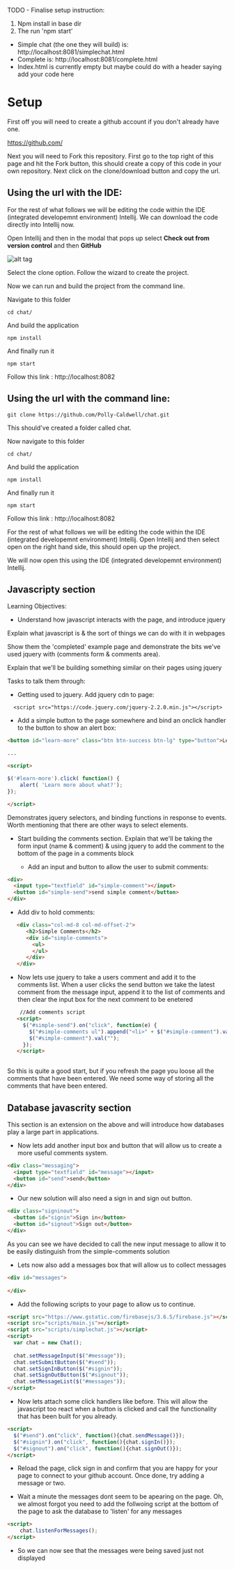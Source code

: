 TODO - Finalise setup instruction:
1. Npm install in base dir
2. The run 'npm start’
- Simple chat (the one they will build) is: http://localhost:8081/simplechat.html 
- Complete is: http://localhost:8081/complete.html
- Index.html is currently empty but maybe could do with a header saying add your code here

# Setup

First off you will need to create a github account if you don't already have one.

https://github.com/
 
Next you will need to Fork this repository. 
First go to the top right of this page and hit the Fork button, this should create a copy of this code in your own repository.
Next click on the clone/download button and copy the url.

## Using the url with the IDE:

For the rest of what follows we will be editing the code within the IDE (integrated developemnt environment) Intellij.
We can download the code directly into Intellij now.

Open Intellij and then in the modal that pops up select **Check out from version control** and then **GitHub**


![alt tag](https://github.atcloud.io/storage/user/28/files/ebe48860-ef9b-11e6-9ebd-12010cfe628b)

Select the clone option. Follow the wizard to create the project.

Now we can run and build the project from the command line.

Navigate to this folder
 
    cd chat/

And build the application

    npm install

And finally run it

    npm start
 
 Follow this link : http://localhost:8082
 


## Using the url with the command line:


    git clone https://github.com/Polly-Caldwell/chat.git
 
 This should've created a folder called chat. 
 
 Now navigate to this folder
 
    cd chat/

And build the application

    npm install

And finally run it

    npm start
 
 Follow this link : http://localhost:8082
 
 For the rest of what follows we will be editing the code within the IDE (integrated developemnt environment) Intellij.
 Open Intellij and then select open on the right hand side, this should open up the project.
 
 We will now open this using the IDE (integrated developemnt environment) Intellij. 
 
 

Javascripty section
---

Learning Objectives:
  * Understand how javascript interacts with the page, and introduce jquery

Explain what javascript is & the sort of things we can do with it in webpages

Show them the 'completed' example page and demonstrate the bits we've used jquery with (comments form & comments area).

Explain that we'll be building something similar on their pages using jquery

Tasks to talk them through:


   * Getting used to jquery. Add jquery cdn to page:

```
  <script src="https://code.jquery.com/jquery-2.2.0.min.js"></script>
```

* Add a simple button to the page somewhere and bind an onclick handler to the button to show an alert box:

```html
<button id="learn-more" class="btn btn-success btn-lg" type="button">Learn More</button>

...

<script>

$('#learn-more').click( function() {
    alert( 'Learn more about what?');
});

</script>

```

Demonstrates jquery selectors, and binding functions in response to events. Worth mentioning that there are other ways to select elements.

*  Start building the comments section. Explain that we'll be taking the form input (name & comment) & using jquery to add the
   comment to the bottom of the page in a comments block


    * Add an input and button to allow the user to submit comments:

```html
<div>
  <input type="textfield" id="simple-comment"></input>
  <button id="simple-send">send simple comment</button>
</div>

```

   * Add div to hold comments:

```html
   <div class="col-md-8 col-md-offset-2">
      <h2>Simple Comments</h2>
      <div id="simple-comments">
        <ul>
        </ul>
      </div>
   </div>
```

   * Now lets use jquery to take a users comment and add it to the comments list. When a user clicks the send
   button we take the latest comment from the message input, append it to the list of comments and then
   clear the input box for the next comment to be enetered
   
```html
    //Add comments script
   <script>
     $("#simple-send").on("click", function(e) {
       $("#simple-comments ul").append("<li>" + $("#simple-comment").val() + "</li>");
       $("#simple-comment").val("");
     });
   </script>
   
```

So this is quite a good start, but if you refresh the page you loose all the comments that have been entered.
We need some way of storing all the comments that have been entered.

Database javascrity section
---
This section is an extension on the above and will introduce how databases play a large part in applications.  

* Now lets add another input box and button that will allow us to create a more useful comments system. 

```html
<div class="messaging">
  <input type="textfield" id="message"></input>
  <button id="send">send</button>
</div>

```
* Our new solution will also need a sign in and sign out button.

```html
<div class="signinout">
  <button id="signin">Sign in</button>
  <button id="signout">Sign out</button>
</div>
```

  As you can see we have decided to call the new input message to allow it to be easily distinguish from the simple-comments solution

* Lets now also add a messages box that will allow us to collect messages

```html
<div id="messages">
  
</div>

```

* Add the following scripts to your page to allow us to continue. 

```html
<script src="https://www.gstatic.com/firebasejs/3.6.5/firebase.js"></script>
<script src="scripts/main.js"></script>
<script src="scripts/simplechat.js"></script>
<script>
  var chat = new Chat();
 
  chat.setMessageInput($("#message"));
  chat.setSubmitButton($("#send"));
  chat.setSignInButton($("#signin"));
  chat.setSignOutButton($("#signout"));
  chat.setMessageList($("#messages"));
</script>
```

* Now lets attach some click handlers like before.  This will allow the javascript too react when a button is clicked and 
call the functionality that has been built for you already.

```html
<script>
  $("#send").on("click", function(){chat.sendMessage()});
  $("#signin").on("click", function(){chat.signIn()});
  $("#signout").on("click", function(){chat.signOut()});
</script>
```

* Reload the page, click sign in and confirm that you are happy for your page to connect to your github account. Once done, try adding a message or two.  

* Wait a minute the messages dont seem to be apearing on the page.  Oh, we almost forgot
you need to add the follwoing script at the bottom of the page to ask the database to 'listen' for any messages

```html
<script>
    chat.listenForMessages();
</script>
```

* So we can now see that the messages were being saved just not displayed
